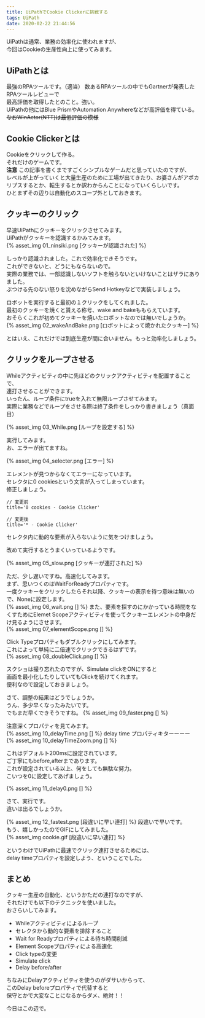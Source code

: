 ```yaml
---
title: UiPathでCookie Clickerに挑戦する
tags: UiPath
date: 2020-02-22 21:44:56
---
```



UiPathは通常、業務の効率化に使われますが、  
今回はCookieの生産性向上に使ってみます。  

## UiPathとは
最強のRPAツールです。（適当）
数あるRPAツールの中でもGartnerが発表したRPAツールレビューで  
最高評価を取得したとのこと。強い。  
UiPathの他にはBlue PrismやAutomation Anywhereなどが高評価を得ている。  
~~なおWinActor(NTT)は最低評価の模様~~

## Cookie Clickerとは
Cookieをクリックして作る。  
それだけのゲームです。  
**注意**
この記事を書くまですごくシンプルなゲームだと思っていたのですが、  
レベルが上がっていくと大量生産のために工場が出てきたり、お婆さんがアポカリプスするとか、転生するとか訳わからんことになっていくらしいです。  
ひとまずその辺りは自動化のスコープ外としておきます。

## クッキーのクリック
早速UiPathにクッキーをクリックさせてみます。  
UiPathがクッキーを認識するかみてみます。  
{% asset_img 01_ninsiki.png [クッキーが認識された] %}
<!-- more -->
しっかり認識されました。これで効率化できそうです。  
これができないと、どうにもならないので。  
実際の業務では、一部認識しないソフトを触らないといけないことはザラにありました。  
ぶつける先のない怒りを沈めながらSend Hotkeyなどで実装しましょう。  

ロボットを実行すると最初の１クリックをしてくれました。  
最初のクッキーを焼くと貰える称号、wake and bakeももらえています。  
おそらくこれが初めてクッキーを焼いたロボットなのでは無いでしょうか。  
{% asset_img 02_wakeAndBake.png [ロボットによって焼かれたクッキー] %}

とはいえ、これだけでは到底生産が間に合いません。もっと効率化しましょう。  

## クリックをループさせる
Whileアクティビティの中に先ほどのクリックアクティビティを配置することで、  
連打させることができます。  
いったん、ループ条件にtrueを入れて無限ループさせてみます。  
実際に業務などでループをさせる際は終了条件をしっかり書きましょう（真面目）

{% asset_img 03_While.png [ループを設定する] %}

実行してみます。  
お、エラーが出てますね。  

{% asset_img 04_selecter.png [エラー] %}

エレメントが見つからなくてエラーになっています。  
セレクタに0 cookiesという文言が入ってしまっています。  
修正しましょう。  
```
// 変更前
title='0 cookies - Cookie Clicker'

// 変更後
title='* - Cookie Clicker'
```
セレクタ内に動的な要素が入らないように気をつけましょう。  

改めて実行するとうまくいっているようです。  

{% asset_img 05_slow.png [クッキーが連打された] %}

ただ、少し遅いですね。高速化してみます。  
まず、思いつくのはWaitForReadyプロパティです。  
一度クッキーをクリックしたらそれ以降、クッキーの表示を待つ意味は無いので、Noneに設定します。  
{% asset_img 06_wait.png [] %}
また、要素を探すのにかかっている時間をなくすためにElemet Scopeアクティビティを使ってクッキーエレメントの中身だけ見るようにさせます。  
{% asset_img 07_elementScope.png [] %}

Click Typeプロパティもダブルクリックにしてみます。  
これによって単純に二倍速でクリックできるはずです。  
{% asset_img 08_doubleClick.png [] %}  

スクショは撮り忘れたのですが、Simulate clickをONにすると  
画面を最小化したりしていてもClickを続けてくれます。  
便利なので設定しておきましょう。  

さて、調整の結果はどうでしょうか。  
うん、多少早くなったみたいです。  
でもまだ早くできそうですね。
{% asset_img 09_faster.png [] %}

注意深くプロパティを見てみます。  
{% asset_img 10_delayTime.png [] %}
delay time プロパティキターーーー  
{% asset_img 10_delayTimeZoom.png [] %}

これはデフォルト200msに設定されています。  
ご丁寧にもbefore,afterまであります。  
これが設定されている以上、何をしても無駄な努力。  
こいつを0に設定してあげましょう。  

{% asset_img 11_delay0.png [] %}

さて、実行です。  
違いは出るでしょうか。  

{% asset_img 12_fastest.png [段違いに早い連打] %}
段違いで早いです。  
もう、嬉しかったのでGIFにしてみました。  
{% asset_img cookie.gif [段違いに早い連打] %}


というわけでUiPathに最速でクリック連打させるためには、  
delay timeプロパティを設定しよう、ということでした。  

## まとめ
クッキー生産の自動化、というかただの連打なのですが、  
それだけでも以下のテクニックを使いました。  
おさらいしてみます。  
- Whileアクティビティによるループ
- セレクタから動的な要素を排除すること
- Wait for Readyプロパティによる待ち時間削減
- Element Scopeプロパティによる高速化
- Click typeの変更
- Simulate click
- Delay before/after

ちなみにDelayアクティビティを使うのがダサいからって、  
このDelay beforeプロパティで代替すると  
保守とかで大変なことになるからダメ、絶対！！

今日はこの辺で。

 
